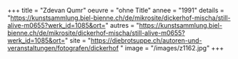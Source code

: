 +++
title = "Zdevan Qumr"
oeuvre = "ohne Title"
annee = "1991"
details = "https://kunstsammlung.biel-bienne.ch/de/mikrosite/dickerhof-mischa/still-alive-m0655?werk_id=1085&ort="
autres = "https://kunstsammlung.biel-bienne.ch/de/mikrosite/dickerhof-mischa/still-alive-m0655?werk_id=1085&ort="
site = "https://diebrotsuppe.ch/autoren-und-veranstaltungen/fotografen/dickerhof "
image = "/images/z1162.jpg"
+++
